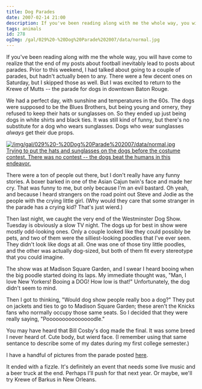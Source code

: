 ```yaml
---
title: Dog Parades
date: 2007-02-14 21:00
description: If you've been reading along with me the whole way, you will have come to realize that the end of my posts about football inevitably lead to posts about parades.  Prior to this weekend, I had talked about going to a couple of parades, but hadn't actually been to any.  There were a few decent ones on Saturday, but I skipped those as well.  But I was excited to return to the Krewe of Mutts -- the parade for dogs in downtown Baton Rouge.
tags: animals
id: 278
ogImg: /gal/029%20-%20Dog%20Parade%202007/data/normal.jpg
---
```

If you've been reading along with me the whole way, you will have come to realize that the end of my posts about football inevitably lead to posts about parades.  Prior to this weekend, I had talked about going to a couple of parades, but hadn't actually been to any.  There were a few decent ones on Saturday, but I skipped those as well.  But I was excited to return to the Krewe of Mutts -- the parade for dogs in downtown Baton Rouge.

We had a perfect day, with sunshine and temperatures in the 60s.  The dogs were supposed to be the Blues Brothers, but being young and ornery, they refused to keep their hats or sunglasses on.  So they ended up just being dogs in white shirts and black ties.  It was still kind of funny, but there's no substitute for a dog who wears sunglasses.  Dogs who wear sunglasses *always* get their due props.

<a class="lightview alignright" href="/img/gal/029%20-%20Dog%20Parade%202007/data/normal.jpg" data-lightview-caption="Trying to put the hats and sunglasses on the dogs before the costume contest.  There was no contest -- the dogs beat the humans in this endeavor." data-lightview-group="group1" style="width:350px;"><img src="/img/gal/029%20-%20Dog%20Parade%202007/data/normal.jpg" alt="/img/gal/029%20-%20Dog%20Parade%202007/data/normal.jpg"><br><span class="caption">Trying to put the hats and sunglasses on the dogs before the costume contest.  There was no contest -- the dogs beat the humans in this endeavor.</span></a>

There were a ton of people out there, but I don't really have any funny stories.  A boxer barked in one of the Asian Cajun twin's face and made her cry.  That was funny to me, but only because I'm an evil bastard.  Oh yeah, and because I heard strangers on the road point out Steve and Jodie as the people with the crying little girl.  (Why would they care that some stranger in the parade has a crying kid?  That's just wierd.)

Then last night, we caught the very end of the Westminster Dog Show.  Tuesday is obviously a slow TV night.  The dogs up for best in show were mostly odd-looking ones.  Only a couple looked like they could possibly be pets, and two of them were the silliest-looking poodles that I've ever seen.  They didn't look like dogs at all.  One was one of those tiny little poodles, and the other was actually dog-sized, but both of them fit every stereotype that you could imagine.

The show was at Madison Square Garden, and I swear I heard booing when the big poodle started doing its laps.  My immediate thought was, "Man, I love New Yorkers!  Booing a DOG!  How low is that!"  Unfortunately, the dog didn't seem to mind.

Then I got to thinking, "Would dog show people really boo a dog?"  They put on jackets and ties to go to Madison Square Garden; these aren't the Knicks fans who normally occupy those same seats.  So I decided that they were really saying, "Pooooooooooooooodle."

You may have heard that Bill Cosby's dog made the final.  It was some breed I never heard of.  Cute body, but wierd face.  (I remember using that same sentance to describe some of my dates during my first college semester.)

I have a handful of pictures from the parade posted <a href="/gal/029%20-%20Dog%20Parade%202007/"  target="_blank" >here</a>.

It ended with a fizzle.  It's definitely an event that needs some live music and a beer truck at the end.  Perhaps I'll push for that next year.  Or maybe, we'll try Krewe of Barkus in New Orleans.